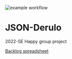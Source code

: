 ![example workflow](https://github.com/Tremirre/JSON-Derulo/actions/workflows/ci.yml/badge.svg)
# JSON-Derulo
2022-SE Happy group project

[Backlog spreadsheet](https://link-url-here.org](https://docs.google.com/spreadsheets/d/1snoNaANvmkU_s5jLTBE-dwGblURYwB8H/edit?usp=sharing&ouid=111704599114688901296&rtpof=true&sd=true))
